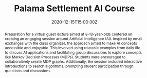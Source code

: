---
title: Palama Settlement AI Course

event: Palama Settlement AI Course
event_url: https://www.facebook.com/MalamaPalama/posts/this-is-a-story-of-giving-backwhen-ryan-kortvelesy-was-ready-to-complete-his-eag/3579961418708245/

location: Palama Settlement
address:
  street: 810 N. Vineyard Boulevard
  city: Honolulu
  region: HI
  postcode: 96817
  country: United States

summary: Engaged kids virtually with interactive AI activities.
abstract: Preparation for a virtual guest lecture aimed at 8-13-year-olds centered on creating an engaging session around Artificial Intelligence (AI). Inspired by email exchanges with the class organizer, the approach aimed to make AI concepts accessible and enjoyable. This involved using relatable examples from daily life to discuss AI applications and facilitating group discussions to explore concepts like Markov Decision Processes (MDPs). Students were encouraged to collaboratively create MDP graphs. Additionally, the session included interactive introductions to search algorithms, prompting student participation through questions and discussions. 

# Talk start and end times.
#   End time can optionally be hidden by prefixing the line with `#`.
date: '2020-12-15T15:00:00Z'
date_end: '2020-12-15T16:00:00Z'
all_day: false

# Schedule page publish date (NOT talk date).
publishDate: '2020-12-15T00:00:00Z'

authors: []
tags: []

# Is this a featured talk? (true/false)
featured: false

image:
  caption: Established in 1896, Palama Settlement is a non-profit, community-based social service agency serving the Kalihi and Pālama neighborhoods. They offer a wide range of educational, recreational, athletic, cultural, social, health, and community building programs and services for children, youth, adults, and senior citizens.
  focal_point: Right

links:
  - name: Post
    url: https://www.facebook.com/MalamaPalama/posts/this-is-a-story-of-giving-backwhen-ryan-kortvelesy-was-ready-to-complete-his-eag/3579961418708245/
url_code: ''
url_pdf: ''
url_slides: ''
url_video: ''

# Markdown Slides (optional).
#   Associate this talk with Markdown slides.
#   Simply enter your slide deck's filename without extension.
#   E.g. `slides = "example-slides"` references `content/slides/example-slides.md`.
#   Otherwise, set `slides = ""`.
slides: ""

# Projects (optional).
#   Associate this post with one or more of your projects.
#   Simply enter your project's folder or file name without extension.
#   E.g. `projects = ["internal-project"]` references `content/project/deep-learning/index.md`.
#   Otherwise, set `projects = []`.
projects: []
---